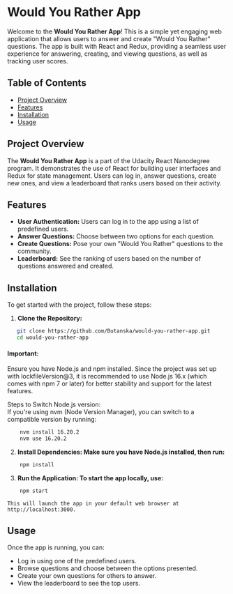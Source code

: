 # Would You Rather App

Welcome to the **Would You Rather App**! This is a simple yet engaging web application that allows users to answer and create "Would You Rather" questions. The app is built with React and Redux, providing a seamless user experience for answering, creating, and viewing questions, as well as tracking user scores.

## Table of Contents
- [Project Overview](#project-overview)
- [Features](#features)
- [Installation](#installation)
- [Usage](#usage)

## Project Overview

The **Would You Rather App** is a part of the Udacity React Nanodegree program. It demonstrates the use of React for building user interfaces and Redux for state management. Users can log in, answer questions, create new ones, and view a leaderboard that ranks users based on their activity.

## Features

- **User Authentication:** Users can log in to the app using a list of predefined users.
- **Answer Questions:** Choose between two options for each question.
- **Create Questions:** Pose your own "Would You Rather" questions to the community.
- **Leaderboard:** See the ranking of users based on the number of questions answered and created.

## Installation

To get started with the project, follow these steps:

1. **Clone the Repository:**
```bash
   git clone https://github.com/Butanska/would-you-rather-app.git
   cd would-you-rather-app  
```

#### Important: 
Ensure you have Node.js and npm installed. Since the project was set up with lockfileVersion@3, it is recommended to use Node.js 16.x (which comes with npm 7 or later) for better stability and support for the latest features.  

Steps to Switch Node.js version:  
If you're using nvm (Node Version Manager), you can switch to a compatible version by running:

```bash
    nvm install 16.20.2
    nvm use 16.20.2
``` 

2. **Install Dependencies: Make sure you have Node.js installed, then run:**

```bash
    npm install  
```

3. **Run the Application: To start the app locally, use:**

```bash
    npm start  
```
    This will launch the app in your default web browser at http://localhost:3000.

## Usage

Once the app is running, you can:

* Log in using one of the predefined users.
* Browse questions and choose between the options presented.
* Create your own questions for others to answer.
* View the leaderboard to see the top users.